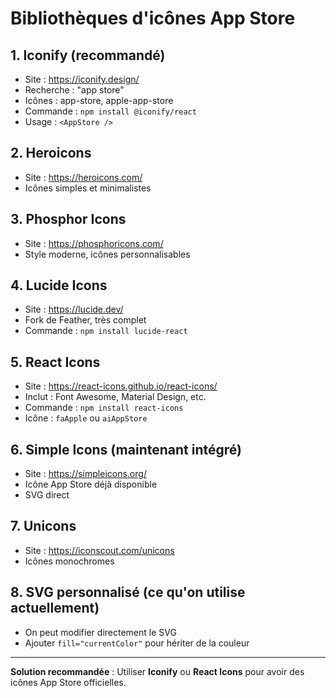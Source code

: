 # Bibliothèques d'icônes App Store

## 1. **Iconify** (recommandé)
- Site : https://iconify.design/
- Recherche : "app store"
- Icônes : app-store, apple-app-store
- Commande : `npm install @iconify/react`
- Usage : `<AppStore />`

## 2. **Heroicons**
- Site : https://heroicons.com/
- Icônes simples et minimalistes

## 3. **Phosphor Icons**
- Site : https://phosphoricons.com/
- Style moderne, icônes personnalisables

## 4. **Lucide Icons**
- Site : https://lucide.dev/
- Fork de Feather, très complet
- Commande : `npm install lucide-react`

## 5. **React Icons**
- Site : https://react-icons.github.io/react-icons/
- Inclut : Font Awesome, Material Design, etc.
- Commande : `npm install react-icons`
- Icône : `faApple` ou `aiAppStore`

## 6. **Simple Icons** (maintenant intégré)
- Site : https://simpleicons.org/
- Icône App Store déjà disponible
- SVG direct

## 7. **Unicons**
- Site : https://iconscout.com/unicons
- Icônes monochromes

## 8. **SVG personnalisé** (ce qu'on utilise actuellement)
- On peut modifier directement le SVG
- Ajouter `fill="currentColor"` pour hériter de la couleur

---

**Solution recommandée** : Utiliser **Iconify** ou **React Icons** pour avoir des icônes App Store officielles.
